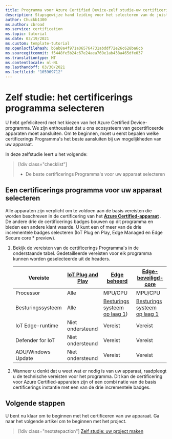 ```yaml
---
title: Programma voor Azure Certified Device-zelf studie-uw certificerings programma selecteren
description: Stapsgewijze hand leiding voor het selecteren van de juiste certificerings Programma's voor uw apparaat
author: Chuckb1300
ms.author: cbroad
ms.service: certification
ms.topic: tutorial
ms.date: 03/19/2021
ms.custom: template-tutorial
ms.openlocfilehash: b6ab8a4f971a065764731abddf72e26c628ba6cb
ms.sourcegitcommit: f5448fe5b24c67e24aea769e1ab438a465dfe037
ms.translationtype: MT
ms.contentlocale: nl-NL
ms.lasthandoff: 03/30/2021
ms.locfileid: "105969712"
---
```

# <a name="tutorial-select-your-certification-program"></a>Zelf studie: het certificerings programma selecteren

U hebt gefeliciteerd met het kiezen van het Azure Certified Device-programma. We zijn enthousiast dat u ons ecosysteem van gecertificeerde apparaten moet aansluiten. Om te beginnen, moet u eerst bepalen welke certificerings Programma's het beste aansluiten bij uw mogelijkheden van uw apparaat.

In deze zelfstudie leert u het volgende:

> [!div class="checklist"]
> * De beste certificerings Programma's voor uw apparaat selecteren

## <a name="selecting-a-certification-program-for-your-device"></a>Een certificerings programma voor uw apparaat selecteren

Alle apparaten zijn verplicht om te voldoen aan de basis vereisten die worden beschreven in de certificering van het [**Azure Certified-apparaat**](./program-requirements-azure-certified-device.md) . De andere drie de certificerings badges bouwen op dit programma en bieden een andere klant waarde. U kunt een of meer van de drie incrementele badges selecteren (IoT Plug en Play, Edge Managed en Edge Secure core * preview).

1. Bekijk de vereisten van de certificerings Programma's in de onderstaande tabel. Gedetailleerde vereisten voor elk programma kunnen worden geselecteerde uit de headers.

    |Vereiste|[IoT Plug and Play](./program-requirements-edge-secured-core.md)|[Edge beheerd](./program-requirements-edge-managed.md)|[Edge-beveiligd-core](./program-requirements-edge-secured-core.md)|
    ---|---|---|---
    | Processor | Alle|MPU/CPU|MPU/CPU|
    | Besturingssysteem | Alle|[Besturings systeem op laag 1](../iot-edge/support.md?view=iotedge-2018-06&preserve-view=true))|[Besturings systeem op laag 1](../iot-edge/support.md?view=iotedge-2018-06&preserve-view=true)|
    | IoT Edge-runtime | Niet ondersteund |Vereist|Vereist|
    | Defender for IoT | Niet ondersteund|Vereist|Vereist|
    | ADU/Windows Update | Niet ondersteund|Vereist|Vereist|

1. Wanneer u denkt dat u weet wat er nodig is van uw apparaat, raadpleegt u de technische vereisten voor het programma. Dit kan de certificering voor Azure Certified-apparaten zijn of een combi natie van de basis certificerings instantie met een van de drie incrementele badges. 

## <a name="next-steps"></a>Volgende stappen

U bent nu klaar om te beginnen met het certificeren van uw apparaat. Ga naar het volgende artikel om te beginnen met het project.
> [!div class="nextstepaction"]
>[Zelf studie: uw project maken](tutorial-01-creating-your-project.md)
